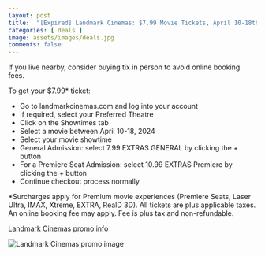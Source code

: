 ```yaml
---
layout: post
title:  "[Expired] Landmark Cinemas: $7.99 Movie Tickets, April 10-18th, 2024"
categories: [ deals ]
image: assets/images/deals.jpg
comments: false
---
```


If you live nearby, consider buying tix in person to avoid online booking fees.

To get your $7.99* ticket:
- Go to landmarkcinemas.com and log into your account
- If required, select your Preferred Theatre
- Click on the Showtimes tab
- Select a movie between April 10-18, 2024
- Select your movie showtime
- General Admission: select 7.99 EXTRAS GENERAL by clicking the + button
- For a Premiere Seat Admission: select 10.99 EXTRAS Premiere by clicking the + button
- Continue checkout process normally

*Surcharges apply for Premium movie experiences (Premiere Seats, Laser Ultra, IMAX, Xtreme, EXTRA, RealD 3D). All tickets are plus applicable taxes. An online booking fee may apply. Fee is plus tax and non-refundable. 

[Landmark Cinemas promo info](https://www.landmarkcinemas.com/movie-deals/799-movies/)

![Landmark Cinemas promo image](https://www.landmarkcinemas.com/media/420607/mkt24035-850x350-header-799movies-newdate.jpg)